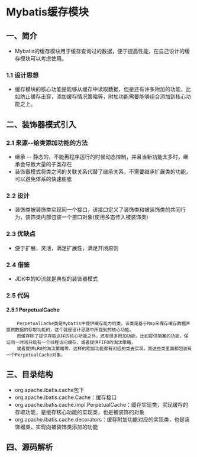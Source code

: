 # Mybatis缓存模块
## 一、简介
+ Mybatis的缓存模块用于缓存查询过的数据，便于提高性能，在自己设计的缓存模块可以考虑使用。

### 1.1 设计思想  
+ 缓存模块的核心功能是能够从缓存中读取数据，但是还有许多附加的功能，比如防止缓存击穿，添加缓存情况策略等，附加功能需要能够组合添加到核心功能之上。

## 二、装饰器模式引入
### 2.1 来源--给类添加功能的方法
+ 继承 -- 静态的，不能再程序运行的时候动态控制，并且当新功能太多时，继承会导致大量的子类存在
+ 装饰器模式将类之间的关联关系代替了继承关系，不需要继承扩展类的功能，可以避免体系的快速膨胀

### 2.2 设计
+ 装饰类被装饰类实现同一个接口，该接口定义了装饰类和被装饰类的共同行为，装饰类内部包装一个接口对象(使用多态传入被装饰类)  

### 2.3 优缺点
+ 便于扩展，灵活，满足扩展性，满足开闭原则
 
### 2.4 借鉴
+ JDK中的IO流就是典型的装饰器模式 

### 2.5 代码
#### 2.5.1 PerpetualCache
```
    PerpetualCache类是Mybatis中提供缓存能力的类，该类是基于Map来保存缓存数据并提供数据的存取功能的，这个就是设计思路中所提到的核心功能。
    而缓存除了提供存取这样的核心功能之外，还有很多附加功能，比如提供阻塞的功能，保证同一时间只能有一个线程访问缓存，或者提供FIFO的淘汰策略，
    或者提供LRU的淘汰策略等，这样的附加功能都有对应的类去实现，而这些类里面都包装有一个PerpetualCache对象。
```
 
## 三、目录结构
+ org.apache.ibatis.cache包下
+ org.apache.ibatis.cache.Cache：缓存接口
+ org.apache.ibatis.cache.impl.PerpetualCache：缓存实现类，实现缓存的存取功能，是缓存核心功能的实现类，也是被装饰的对象
+ org.apache.ibatis.cache.decorators：缓存附加功能对应的实现类，也是装饰器类，实现向被装饰类添加的功能

## 四、源码解析
